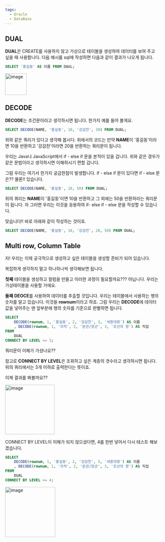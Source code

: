 ```yaml
---
tags:
  - Oracle
  - DataBase
---
```

## DUAL
**DUAL**은 CREATE를 사용하지 않고 가상으로 테이블을 생성하여 데이터를 보여 주고 싶을 때 사용합니다.
다음 예시를 sql에 작성하면 다음과 같이 결과가 나오게 됩니다.

```sql
SELECT '홍길동' AS 이름 FROM DAUL;
```

<img width="70" alt="image" src="https://github.com/SubiYoon/SubiYoon.github.io/assets/117332903/9bcac54f-f91b-4977-9eed-be666ed31724"/>

## DECODE
**DECODE**는 조건문이라고 생각하시면 됩니다.
한가지 예를 들어 볼게요.

```sql
SELECT DECODE(NAME, '홍길동', 10, '강감찬', 20) FROM DUAL;
```

위와 같은 쿼리가 있다고 생각해 봅시다.
위에서의 코드는 만약 **NAME**이 '홍길동'이라면 10을 반환하고 '강감찬'이라면 20을 반환하는 쿼리문이 됩니다.

우리는 Java나 JavaScript에서 if - else if 문을 본적이 있을 겁니다. 위와 같은 경우가 같은 문법이라고 생각하시면 이해하시기 편할 겁니다.

그럼 우리는 여기서 한가지 궁금한점이 발생합니다. if - else if 문이 있다면 if - else 문은??
물론!! 있습니다.
```sql
SELECT DECODE(NAME, '홍길동', 10, 50) FROM DUAL;
```

위의 쿼리는 **NAME**이 '홍길동'이면 10을 반환하고 그 외에는 50을 반환하라는 쿼리문이 됩니다.
자 그러면 우리는 이것을 응용하여 if- else if - else 문을 작성할 수 있습니다.

맞습니다!! 바로 아래와 같이 작성하는 것이죠.
```sql
SELECT DECODE(NAME, '홍길동', 10, '강감찬', 20, 50) FROM DUAL;
```

## Multi row, Column Table
자! 우리는 이제 궁극적으로 생성하고 싶은 테이블을 생성할 준비가 되어 있습니다.

복잡하게 생각하지 말고 하나하나씩 생각해보면 됩니다.

**첫째**
테이블을 생성하고 컬럼을 만들고 이러한 과정이 필요할까요??? 아닙니다. 우리는 가상테이블을 사용할 거에요.

**둘째**
**DEOCE**를 사용하여 데이터를 추출할 것입니다.
우리는 테이블에서 사용하는 행의 숫자를 알고 있습니다. 이것을 **rownum**이라고 하죠.
그럼 우리는 **DECODE**에 데이터값을 넣어주는 맨 앞부분에 행의 숫자를 기준으로 판별하면 됩니다.

```sql
SELECT
	DECODE(rownum, 1, '홍길동', 2, '강감찬', 3, '세종대왕') AS 이름
	, DECODE(rownum, 1, '의적', 2, '문관/장군', 3, '조선의 왕') AS 직업
FROM
	DUAL
CONNECT BY LEVEL <= 3;
```

쿼리문이 이해가 가셨나요??

참고로 **CONNECT BY LEVEL**은 조회하고 싶은 계층의 갯수라고 생각하시면 됩니다.
위의 쿼리에서는 3개 이하로 출력한다는 뜻이죠.

이제 결과를 봐볼까요??

<img width="161" alt="image" src="https://github.com/SubiYoon/SubiYoon.github.io/assets/117332903/c54adca2-2a3c-4efe-b231-e36ef7fb453f"/>

CONNECT BY LEVEL이 이해가 되지 않으셨다면, 4를 한번 넣어서 다시 테스트 해보겠습니다.
```sql
SELECT
	DECODE(rownum, 1, '홍길동', 2, '강감찬', 3, '세종대왕') AS 이름
	, DECODE(rownum, 1, '의적', 2, '문관/장군', 3, '조선의 왕') AS 직업
FROM
	DUAL
CONNECT BY LEVEL <= 4;
```

<img width="163" alt="image" src="https://github.com/SubiYoon/SubiYoon.github.io/assets/117332903/cf4641a2-8dbf-444a-ab9e-cb2075dddaba"/>
